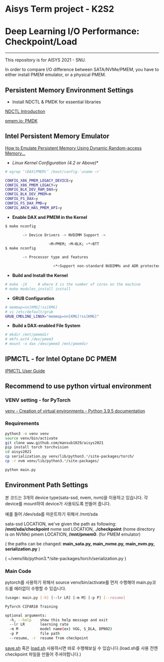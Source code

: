 # Aisys Term project - K2S2

# Deep Learning I/O Performance: Checkpoint/Load

---

This repository is for AISYS 2021 - SNU.

In order to compare I/O difference between SATA/NVMe/PMEM, you have to either install PMEM emulator, or a physical PMEM.

## Persistent Memory Environment Settings

- Install NDCTL & PMDK for essential libraries

[NDCTL Introduction](https://docs.pmem.io/persistent-memory/getting-started-guide/what-is-ndctl)

[pmem.io: PMDK](https://pmem.io/pmdk/)

## Intel Persistent Memory Emulator

[How to Emulate Persistent Memory Using Dynamic Random-access Memory...](https://software.intel.com/content/www/us/en/develop/articles/how-to-emulate-persistent-memory-on-an-intel-architecture-server.html?utm_source=feedburner&utm_medium=feed&utm_campaign=Feed%3A+ISNMain+%28Intel+Developer+Zone+Articles+Feed%29)

- **Linux* Kernel Configuration (4.2 or Above)**

```bash
# egrep ‘(DAX|PMEM)’ /boot/config-`uname –r`

CONFIG_X86_PMEM_LEGACY_DEVICE=y
CONFIG_X86_PMEM_LEGACY=y
CONFIG_BLK_DEV_RAM_DAX=y
CONFIG_BLK_DEV_PMEM=m
CONFIG_FS_DAX=y
CONFIG_FS_DAX_PMD=y
CONFIG_ARCH_HAS_PMEM_API=y
```

- **Enable DAX and PMEM in the Kernel**

```bash
$ make nconfig

        -> Device Drivers -> NVDIMM Support ->

                    <M>PMEM; <M>BLK; <*>BTT
$ make nconfig

        -> Processor type and features

                      <*>Support non-standard NVDIMMs and ADR protected memory

```

- **Build and Install the Kernel**

```bash
# make -jX     # where X is the number of cores on the machine
# make modules_install install
```

- **GRUB Configuration**

```bash
# memmap=nn[KMG]!ss[KMG]
# vi /etc/default/grub
GRUB_CMDLINE_LINUX="memmap=nn[KMG]!ss[KMG]"
```

- **Build a DAX-enabled File System**

```bash
# mkdir /mnt/pmemdir
# mkfs.ext4 /dev/pmem3
# mount -o dax /dev/pmem3 /mnt/pmemdir
```

## IPMCTL - for Intel Optane DC PMEM

[IPMCTL User Guide](https://docs.pmem.io/ipmctl-user-guide/)

## Recommend to use python virtual environment

### VENV setting - for PyTorch

[venv - Creation of virtual environments - Python 3.9.5 documentation](https://docs.python.org/ko/3/library/venv.html)

### R**equirements**

```bash
python3 -m venv venv
source venv/bin/activate
git clone www.github.com/mansub1029/aisys2021
pip install torch torchvision
cd aisys2021
cp serialization.py venv/lib/python3.*/site-packages/torch/
cp -r nvm venv/lib/python3.*/site-packages/

python main.py
```

## Environment Path Settings

본 코드는 3개의 device type(sata-ssd, nvem, nvm)을 이용하고 있습니다. 각 device를 mount하여 device가 사용되도록 만들어 줍니다. 

예를 들어 /dev/sda를 마운트하기 위해서 /mnt/sda

  

sata-ssd LOCATION, we've given the path as following: **/mnt/sda/checkpoint** 
nvme ssd LOCATION, **./checkpoint**  (home directory is on NVMe)
pmem LOCATION, **/mnt/pmem0**. (for PMEM emulator)

( the paths can be changed: **main_sata.py, main_nvme.py, main_nvm.py, serialization.py** )

( ~/venv/lib/python3.*/site-packages/torch/serialization.py )

### Main Code

pytorch를 사용하기 위해서 source venv/bin/activate를 먼저 수행해야 main.py코드를 에러없이 수행할 수 있습니다.

```bash
(usage: main.py [-h] [--lr LR] [-m M] [-p P] [--resume]

PyTorch CIFAR10 Training

optional arguments:
  -h, --help    show this help message and exit
  --lr LR       learning rate
  -m M          model name(ex) VGG, S_DLA, DPN92)
  -p P          file path
  --resume, -r  resume from checkpoint
```

[save.sh](http://save.sh) 혹은 [load.sh](http://load.sh) 사용하시면 바로 수행해보실 수 있습니다.(load.sh를 사용 전엔 checkpoint 파일을 만들어 주셔야합니다.)